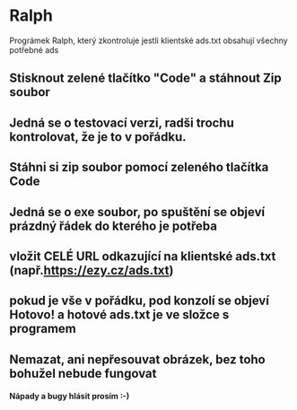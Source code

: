 # Ralph
Prográmek Ralph, který zkontroluje jestli klientské ads.txt obsahují všechny potřebné ads
## Stisknout zelené tlačítko "Code" a stáhnout Zip soubor
## Jedná se o testovací verzi, radši trochu kontrolovat, že je to v pořádku. 
## Stáhni si zip soubor pomocí zeleného tlačítka Code
## Jedná se o exe soubor, po spuštění se objeví prázdný řádek do kterého je potřeba 
## vložit  CELÉ URL odkazující na klientské ads.txt (např.https://ezy.cz/ads.txt)
## pokud je vše v pořádku, pod konzolí se objeví Hotovo! a hotové ads.txt je ve složce s programem
## Nemazat, ani nepřesouvat obrázek, bez toho bohužel nebude fungovat
#### Nápady a bugy hlásit prosím :-)
